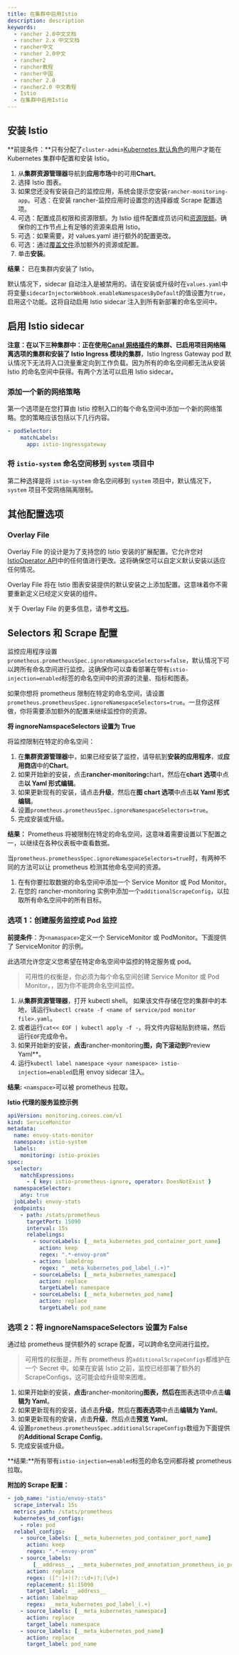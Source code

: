 ```yaml
---
title: 在集群中启用Istio
description: description
keywords:
  - rancher 2.0中文文档
  - rancher 2.x 中文文档
  - rancher中文
  - rancher 2.0中文
  - rancher2
  - rancher教程
  - rancher中国
  - rancher 2.0
  - rancher2.0 中文教程
  - Istio
  - 在集群中启用Istio
---
```


## 安装 Istio

**前提条件：**只有分配了`cluster-admin`[Kubernetes 默认角色](https://kubernetes.io/docs/reference/access-authn-authz/rbac/#user-facing-roles)的用户才能在 Kubernetes 集群中配置和安装 Istio。

1. 从**集群资源管理器**导航到**应用市场**中的可用**Chart**。
1. 选择 Istio 图表。
1. 如果您还没有安装自己的监控应用，系统会提示您安装`rancher-monitoring-app`。可选：在安装 rancher-监控应用时设置您的选择器或 Scrape 配置选项。
1. 可选：配置成员权限和资源限额。为 Istio 组件配置成员访问和[资源限额]({{<baseurl>}}/rancher/v2.x/en/cluster-admin/tools/istio/resources/)。确保你的工作节点上有足够的资源来启用 Istio。
1. 可选：如果需要，对 values.yaml 进行额外的配置更改。
1. 可选：通过[覆盖文件](#overlay-file)添加额外的资源或配置。
1. 单击**安装**。

**结果：** 已在集群内安装了 Istio。

默认情况下，sidecar 自动注入是被禁用的。请在安装或升级时在`values.yaml`中将变量`sidecarInjectorWebhook.enableNamespacesByDefault`的值设置为`true`，启用这个功能。这将自动启用 Istio sidecar 注入到所有新部署的命名空间中。

## 启用 Istio sidecar

**注意：**在以下三种集群中：**正在使用[Canal 网络插件](/docs/rancher2/cluster-provisioning/rke-clusters/options/_index)的集群**、**已启用项目网络隔离选项的集群**和**安装了 Istio Ingress 模块的集群**，Istio Ingress Gateway pod 默认情况下无法将入口流量重定向到工作负载。因为所有的命名空间都无法从安装 Istio 的命名空间中获得。有两个方法可以启用 Istio sidecar。

### 添加一个新的网络策略

第一个选项是在您打算由 Istio 控制入口的每个命名空间中添加一个新的网络策略。您的策略应该包括以下几行内容。

```yaml
- podSelector:
    matchLabels:
      app: istio-ingressgateway
```

### 将 `istio-system` 命名空间移到 `system` 项目中

第二种选择是将 `istio-system` 命名空间移到 `system` 项目中，默认情况下， `system` 项目不受网络隔离限制。

## 其他配置选项

### Overlay File

Overlay File 的设计是为了支持您的 Istio 安装的扩展配置。它允许您对[IstioOperator API](https://istio.io/latest/docs/reference/config/istio.operator.v1alpha1/)中的任何值进行更改。这将确保您可以自定义默认安装以适应任何情况。

Overlay File 将在 Istio 图表安装提供的默认安装之上添加配置。这意味着你不需要重新定义已经定义安装的组件。

关于 Overlay File 的更多信息，请参考[文档](https://istio.io/latest/docs/setup/install/istioctl/#configure-component-settings)。

## Selectors 和 Scrape 配置

监控应用程序设置`prometheus.prometheusSpec.ignoreNamespaceSelectors=false`，默认情况下可以跨所有命名空间进行监控。这确保你可以查看部署在带有`istio-injection=enabled`标签的命名空间中的资源的流量、指标和图表。

如果你想将 prometheus 限制在特定的命名空间，请设置`prometheus.prometheusSpec.ignoreNamespaceSelectors=true`。一旦你这样做，你将需要添加额外的配置来继续监控你的资源。

**将 ingnoreNamspaceSelectors 设置为 True**

将监控限制在特定的命名空间：

1. 在**集群资源管理器**中，如果已经安装了监控，请导航到**安装的应用程序**，或**应用商店**中的**Chart**。
1. 如果开始新的安装，点击**rancher-monitoring**chart，然后在**chart 选项**中点击**以 Yaml 形式编辑**。
1. 如果更新现有的安装，请点击**升级**，然后在**图 chart 选项**中点击**以 Yaml 形式编辑**。
1. 设置`prometheus.prometheusSpec.ignoreNamespaceSelectors=true`。
1. 完成安装或升级。

**结果：** Prometheus 将被限制在特定的命名空间，这意味着需要设置以下配置之一，以继续在各种仪表板中查看数据。

当`prometheus.prometheusSpec.ignoreNamespaceSelectors=true`时，有两种不同的方法可以让 prometheus 检测其他命名空间的资源。

1. 在有你要拉取数据的命名空间中添加一个 Service Monitor 或 Pod Monitor。
1. 在您的 rancher-monitoring 实例中添加一个`additionalScrapeConfig`，以拉取所有命名空间中的所有目标。

### 选项 1：创建服务监控或 Pod 监控

**前提条件**：为`<namaspace>`定义一个 ServiceMonitor 或 PodMonitor。下面提供了 ServiceMonitor 的示例。

此选项允许您定义您希望在特定命名空间中监控的特定服务或 pod。

> 可用性的权衡是，你必须为每个命名空间创建 Service Monitor 或 Pod Monitor。，因为你不能跨命名空间监控。

1. 从**集群资源管理器**，打开 kubectl shell。
   如果该文件存储在您的集群中的本地，请运行`kubectl create -f <name of service/pod monitor file>.yaml`。
1. 或者运行`cat<< EOF | kubectl apply -f -`，将文件内容粘贴到终端，然后运行`EOF`完成命令。
1. 如果开始新的安装，**点击**rancher-monitoring**图，向下滚动到**Preview Yaml\*\*。
1. 运行`kubectl label namespace <your namespace> istio-injection=enabled`启用 envoy sidecar 注入。

**结果:** `<namspace>`可以被 prometheus 拉取。

**Istio 代理的服务监控示例**

```yaml
apiVersion: monitoring.coreos.com/v1
kind: ServiceMonitor
metadata:
  name: envoy-stats-monitor
  namespace: istio-system
  labels:
    monitoring: istio-proxies
spec:
  selector:
    matchExpressions:
      - { key: istio-prometheus-ignore, operator: DoesNotExist }
  namespaceSelector:
    any: true
  jobLabel: envoy-stats
  endpoints:
    - path: /stats/prometheus
      targetPort: 15090
      interval: 15s
      relabelings:
        - sourceLabels: [__meta_kubernetes_pod_container_port_name]
          action: keep
          regex: ".*-envoy-prom"
        - action: labeldrop
          regex: "__meta_kubernetes_pod_label_(.+)"
        - sourceLabels: [__meta_kubernetes_namespace]
          action: replace
          targetLabel: namespace
        - sourceLabels: [__meta_kubernetes_pod_name]
          action: replace
          targetLabel: pod_name
```

### 选项 2：将 ingnoreNamspaceSelectors 设置为 False

通过给 prometheus 提供额外的 scrape 配置，可以跨命名空间进行监控。

> 可用性的权衡是，所有 prometheus 的`additionalScrapeConfigs`都维护在一个 Secret 中。如果在安装 Istio 之前，监控已经部署了额外的 ScrapeConfigs，这可能会给升级带来困难。

1. 如果开始新的安装，**点击**rancher-monitoring**图表，然后在**图表选项中点击**编辑为 Yaml**。
1. 如果更新现有的安装，请点击**升级**，然后在**图表选项**中点击**编辑为 Yaml**。
1. 如果更新现有的安装，点击**升级**，然后点击**预览 Yaml**。
1. 设置`prometheus.prometheusSpec.additionalScrapeConfigs`数组为下面提供的**Additional Scrape Config**。
1. 完成安装或升级。

**结果:**所有带有`istio-injection=enabled`标签的命名空间都将被 prometheus 拉取。

**附加的 Scrape 配置：**

```yaml
- job_name: "istio/envoy-stats"
  scrape_interval: 15s
  metrics_path: /stats/prometheus
  kubernetes_sd_configs:
    - role: pod
  relabel_configs:
    - source_labels: [__meta_kubernetes_pod_container_port_name]
      action: keep
      regex: ".*-envoy-prom"
    - source_labels:
        [__address__, __meta_kubernetes_pod_annotation_prometheus_io_port]
      action: replace
      regex: ([^:]+)(?::\d+)?;(\d+)
      replacement: $1:15090
      target_label: __address__
    - action: labelmap
      regex: __meta_kubernetes_pod_label_(.+)
    - source_labels: [__meta_kubernetes_namespace]
      action: replace
      target_label: namespace
    - source_labels: [__meta_kubernetes_pod_name]
      action: replace
      target_label: pod_name
```
